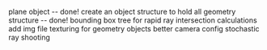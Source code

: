 plane object -- done!
create an object structure to hold all geometry structure -- done!
bounding box tree for rapid ray intersection calculations
add img file texturing for geometry objects
better camera config
stochastic ray shooting

